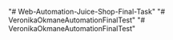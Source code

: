 "# Web-Automation-Juice-Shop-Final-Task" 
"# VeronikaOkmaneAutomationFinalTest" 
"# VeronikaOkmaneAutomationFinalTest" 

